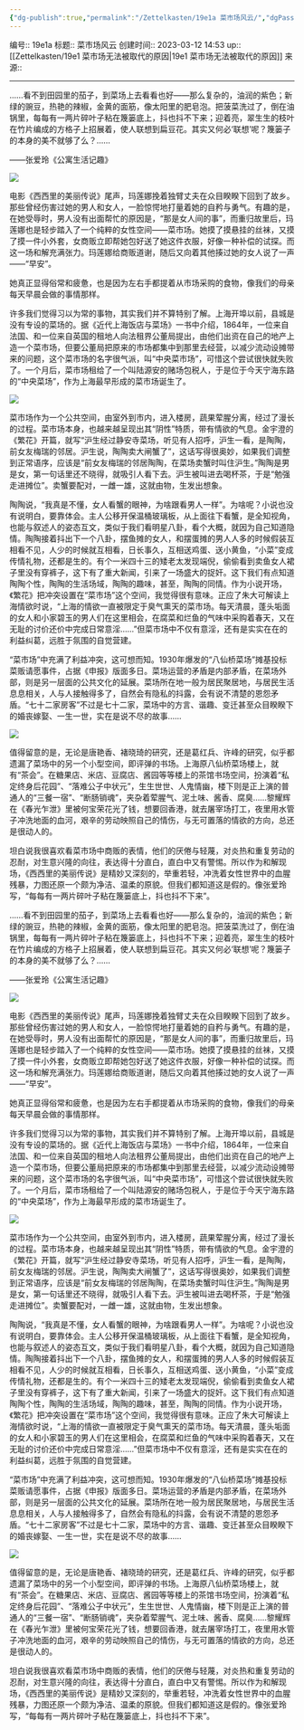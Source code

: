 ```yaml
---
{"dg-publish":true,"permalink":"/Zettelkasten/19e1a 菜市场风云/","dgPassFrontmatter":true}
---
```


编号:: 19e1a
标题:: 菜市场风云
创建时间:: 2023-03-12 14:53
up:: [[Zettelkasten/19e1 菜市场无法被取代的原因\|19e1 菜市场无法被取代的原因]]
来源:: 

---
……看不到田园里的茄子，到菜场上去看看也好——那么复杂的，油润的紫色；新绿的豌豆，热艳的辣椒，金黄的面筋，像太阳里的肥皂泡。把菠菜洗过了，倒在油锅里，每每有一两片碎叶子粘在篾篓底上，抖也抖不下来；迎着亮，翠生生的枝叶在竹片编成的方格子上招展着，使人联想到扁豆花。其实又何必‘联想’呢？篾篓子的本身的美不就够了么？……

——张爱玲《公寓生活记趣》

![](https://secure2.wostatic.cn/static/oMaVUn2tjeXajZir33h5Je/394.jpg)

电影《西西里的美丽传说》尾声，玛莲娜挽着独臂丈夫在众目睽睽下回到了故乡。那些曾经伤害过她的男人和女人，一脸惊愕地打量着她的自矜与勇气。有趣的是，在她受辱时，男人没有出面帮忙的原因是，“那是女人间的事”，而重归故里后，玛莲娜也是轻步踏入了一个纯粹的女性空间——菜市场。她摸了摸悬挂的丝袜，又摸了摸一件小外套，女商贩立即帮她包好送了她这件衣服，好像一种补偿的试探。而这一场和解充满张力。玛莲娜给商贩道谢，随后又向着其他揍过她的女人说了一声——“早安”。

她真正显得俗常和疲惫，也是因为左右手都提着从市场采购的食物，像我们的母亲每天早晨会做的事情那样。

许多我们觉得习以为常的事物，其实我们并不算特别了解。上海开埠以前，县城是没有专设的菜场的。据《近代上海饭店与菜场》一书中介绍，1864年，一位来自法国、和一位来自英国的租地人向法租界公董局提出，由他们出资在自己的地产上造一个菜市场，但要公董局把原来的市场都集中到那里去经营，以减少流动设摊带来的问题，这个菜市场的名字很气派，叫“中央菜市场”，可惜这个尝试很快就失败了。一个月后，菜市场租给了一个叫陆源安的赌场包税人，于是位于今天宁海东路的“中央菜场”，作为上海最早形成的菜市场诞生了。

![](https://secure2.wostatic.cn/static/t2KjRPyW8yqDzraYYXdUpQ/394.jpg)

菜市场作为一个公共空间，由室外到市内，进入楼房，蔬果荤腥分离，经过了漫长的过程。菜市场本身，也越来越呈现出其“阴性”特质，带有情欲的气息。金宇澄的《繁花》开篇，就写“沪生经过静安寺菜场，听见有人招呼，沪生一看，是陶陶，前女友梅瑞的邻居。沪生说，陶陶卖大闸蟹了”，这话写得很奥妙，如果我们调整到正常语序，应该是“前女友梅瑞的邻居陶陶，在菜场卖蟹时叫住沪生。”陶陶是男是女，第一句话里还不晓得，就吸引人看下去。沪生被叫进去喝杯茶，于是“勉强走进摊位”。卖蟹要配对，一雌一雄，这就由物，生发出想象。

陶陶说，“我真是不懂，女人看蟹的眼神，为啥跟看男人一样”。为啥呢？小说也没有说明白，要靠体会。主人公移开保温桶玻璃板，从上面往下看蟹，是全知视角，也能与叙述人的姿态互文，类似于我们看明星八卦，看个大概，就因为自己知道隐情。陶陶接着抖出下一个八卦，摆鱼摊的女人，和摆蛋摊的男人人多的时候假装互相看不见，人少的时候就互相看，日长事久，互相送鸡蛋、送小黄鱼，“小菜”变成传情礼物，还都是生的。有个一米四十三的矮老太发现端倪，偷偷看到卖鱼女人裙子里没有穿裤子，这下有了重大新闻，引来了一场盛大的捉奸。这下我们有点知道陶陶个性，陶陶的生活场域，陶陶的趣味，甚至，陶陶的同情。作为小说开场，《繁花》把冲突设置在“菜市场”这个空间，我觉得很有意味。正应了朱大可解读上海情欲时说，“上海的情欲一直被限定于臭气熏天的菜市场。每天清晨，蓬头垢面的女人和小家碧玉的男人们在这里相会，在腐菜和烂鱼的气味中采购着春天，又在无耻的讨价还价中完成日常意淫……”但菜市场中不仅有意淫，还有是实实在在的利益纠葛，远胜于氛围的自觉营建。

“菜市场”中充满了利益冲突，这可想而知。1930年爆发的“八仙桥菜场”摊基投标菜贩请愿事件，占据《申报》版面多日。菜场运营的矛盾是内部矛盾，在菜场外部，则是另一层面的公共文化的延展。菜场所在地一般为居民聚居地，与居民生活息息相关，人与人接触得多了，自然会有隐私的抖露，会有说不清楚的恩怨矛盾。“七十二家房客”不过是七十二家，菜场中的方言、谐趣、变迁甚至众目睽睽下的婚丧嫁娶、一生一世，实在是说不尽的故事……

![](https://secure2.wostatic.cn/static/2vre5e2jeQjKPMGBDjcCTu/394.jpg)

值得留意的是，无论是唐艳香、褚晓琦的研究，还是葛红兵、许峰的研究，似乎都遗漏了菜场中的另一个小型空间，即评弹的书场。上海原八仙桥菜场楼上，就有“茶会”。在糖果店、米店、豆腐店、酱园等等楼上的茶馆书场空间，扮演着“私定终身后花园”、“落难公子中状元”，生生世世、人鬼情幽，楼下则是正上演的普通人的“三餐一宿”、“断肠销魂”，夹杂着荤腥气、泥土味、酱香、腐臭……黎耀辉在《春光乍泄》里被何宝荣花光了钱，想要回香港，就去屠宰场打工，夜里用水管子冲洗地面的血河，艰辛的劳动映照自己的情伤，与无可置落的情欲的方向，总还是很动人的。

坦白说我很喜欢看菜市场中商贩的表情，他们的厌倦与轻蔑，对炎热和重复劳动的忍耐，对生意兴隆的向往，表达得十分直白，直白中又有警惕。所以作为和解现场，《西西里的美丽传说》是精妙又深刻的，举重若轻，冲洗着女性世界中的血腥残暴，力图还原一个颇为净洁、温柔的原貌。但我们都知道这是假的。像张爱玲写，“每每有一两片碎叶子粘在篾篓底上，抖也抖不下来”。

……看不到田园里的茄子，到菜场上去看看也好——那么复杂的，油润的紫色；新绿的豌豆，热艳的辣椒，金黄的面筋，像太阳里的肥皂泡。把菠菜洗过了，倒在油锅里，每每有一两片碎叶子粘在篾篓底上，抖也抖不下来；迎着亮，翠生生的枝叶在竹片编成的方格子上招展着，使人联想到扁豆花。其实又何必‘联想’呢？篾篓子的本身的美不就够了么？……

——张爱玲《公寓生活记趣》

![](https://secure2.wostatic.cn/static/oMaVUn2tjeXajZir33h5Je/394.jpg)

电影《西西里的美丽传说》尾声，玛莲娜挽着独臂丈夫在众目睽睽下回到了故乡。那些曾经伤害过她的男人和女人，一脸惊愕地打量着她的自矜与勇气。有趣的是，在她受辱时，男人没有出面帮忙的原因是，“那是女人间的事”，而重归故里后，玛莲娜也是轻步踏入了一个纯粹的女性空间——菜市场。她摸了摸悬挂的丝袜，又摸了摸一件小外套，女商贩立即帮她包好送了她这件衣服，好像一种补偿的试探。而这一场和解充满张力。玛莲娜给商贩道谢，随后又向着其他揍过她的女人说了一声——“早安”。

她真正显得俗常和疲惫，也是因为左右手都提着从市场采购的食物，像我们的母亲每天早晨会做的事情那样。

许多我们觉得习以为常的事物，其实我们并不算特别了解。上海开埠以前，县城是没有专设的菜场的。据《近代上海饭店与菜场》一书中介绍，1864年，一位来自法国、和一位来自英国的租地人向法租界公董局提出，由他们出资在自己的地产上造一个菜市场，但要公董局把原来的市场都集中到那里去经营，以减少流动设摊带来的问题，这个菜市场的名字很气派，叫“中央菜市场”，可惜这个尝试很快就失败了。一个月后，菜市场租给了一个叫陆源安的赌场包税人，于是位于今天宁海东路的“中央菜场”，作为上海最早形成的菜市场诞生了。

![](https://secure2.wostatic.cn/static/t2KjRPyW8yqDzraYYXdUpQ/394.jpg)

菜市场作为一个公共空间，由室外到市内，进入楼房，蔬果荤腥分离，经过了漫长的过程。菜市场本身，也越来越呈现出其“阴性”特质，带有情欲的气息。金宇澄的《繁花》开篇，就写“沪生经过静安寺菜场，听见有人招呼，沪生一看，是陶陶，前女友梅瑞的邻居。沪生说，陶陶卖大闸蟹了”，这话写得很奥妙，如果我们调整到正常语序，应该是“前女友梅瑞的邻居陶陶，在菜场卖蟹时叫住沪生。”陶陶是男是女，第一句话里还不晓得，就吸引人看下去。沪生被叫进去喝杯茶，于是“勉强走进摊位”。卖蟹要配对，一雌一雄，这就由物，生发出想象。

陶陶说，“我真是不懂，女人看蟹的眼神，为啥跟看男人一样”。为啥呢？小说也没有说明白，要靠体会。主人公移开保温桶玻璃板，从上面往下看蟹，是全知视角，也能与叙述人的姿态互文，类似于我们看明星八卦，看个大概，就因为自己知道隐情。陶陶接着抖出下一个八卦，摆鱼摊的女人，和摆蛋摊的男人人多的时候假装互相看不见，人少的时候就互相看，日长事久，互相送鸡蛋、送小黄鱼，“小菜”变成传情礼物，还都是生的。有个一米四十三的矮老太发现端倪，偷偷看到卖鱼女人裙子里没有穿裤子，这下有了重大新闻，引来了一场盛大的捉奸。这下我们有点知道陶陶个性，陶陶的生活场域，陶陶的趣味，甚至，陶陶的同情。作为小说开场，《繁花》把冲突设置在“菜市场”这个空间，我觉得很有意味。正应了朱大可解读上海情欲时说，“上海的情欲一直被限定于臭气熏天的菜市场。每天清晨，蓬头垢面的女人和小家碧玉的男人们在这里相会，在腐菜和烂鱼的气味中采购着春天，又在无耻的讨价还价中完成日常意淫……”但菜市场中不仅有意淫，还有是实实在在的利益纠葛，远胜于氛围的自觉营建。

“菜市场”中充满了利益冲突，这可想而知。1930年爆发的“八仙桥菜场”摊基投标菜贩请愿事件，占据《申报》版面多日。菜场运营的矛盾是内部矛盾，在菜场外部，则是另一层面的公共文化的延展。菜场所在地一般为居民聚居地，与居民生活息息相关，人与人接触得多了，自然会有隐私的抖露，会有说不清楚的恩怨矛盾。“七十二家房客”不过是七十二家，菜场中的方言、谐趣、变迁甚至众目睽睽下的婚丧嫁娶、一生一世，实在是说不尽的故事……

![](https://secure2.wostatic.cn/static/2vre5e2jeQjKPMGBDjcCTu/394.jpg)

值得留意的是，无论是唐艳香、褚晓琦的研究，还是葛红兵、许峰的研究，似乎都遗漏了菜场中的另一个小型空间，即评弹的书场。上海原八仙桥菜场楼上，就有“茶会”。在糖果店、米店、豆腐店、酱园等等楼上的茶馆书场空间，扮演着“私定终身后花园”、“落难公子中状元”，生生世世、人鬼情幽，楼下则是正上演的普通人的“三餐一宿”、“断肠销魂”，夹杂着荤腥气、泥土味、酱香、腐臭……黎耀辉在《春光乍泄》里被何宝荣花光了钱，想要回香港，就去屠宰场打工，夜里用水管子冲洗地面的血河，艰辛的劳动映照自己的情伤，与无可置落的情欲的方向，总还是很动人的。

坦白说我很喜欢看菜市场中商贩的表情，他们的厌倦与轻蔑，对炎热和重复劳动的忍耐，对生意兴隆的向往，表达得十分直白，直白中又有警惕。所以作为和解现场，《西西里的美丽传说》是精妙又深刻的，举重若轻，冲洗着女性世界中的血腥残暴，力图还原一个颇为净洁、温柔的原貌。但我们都知道这是假的。像张爱玲写，“每每有一两片碎叶子粘在篾篓底上，抖也抖不下来”。